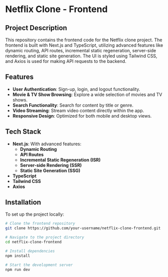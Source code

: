 # **Netflix Clone - Frontend**

## **Project Description**
This repository contains the frontend code for the Netflix clone project. The frontend is built with Next.js and TypeScript, utilizing advanced features like dynamic routing, API routes, incremental static regeneration, server-side rendering, and static site generation. The UI is styled using Tailwind CSS, and Axios is used for making API requests to the backend.

## **Features**
- **User Authentication**: Sign-up, login, and logout functionality.
- **Movie & TV Show Browsing**: Explore a wide selection of movies and TV shows.
- **Search Functionality**: Search for content by title or genre.
- **Video Streaming**: Stream video content directly within the app.
- **Responsive Design**: Optimized for both mobile and desktop views.

## **Tech Stack**
- **Next.js**: With advanced features:
  - **Dynamic Routing**
  - **API Routes**
  - **Incremental Static Regeneration (ISR)**
  - **Server-side Rendering (SSR)**
  - **Static Site Generation (SSG)**
- **TypeScript**
- **Tailwind CSS**
- **Axios**

## **Installation**

To set up the project locally:

```bash
# Clone the frontend repository
git clone https://github.com/your-username/netflix-clone-frontend.git

# Navigate to the project directory
cd netflix-clone-frontend

# Install dependencies
npm install

# Start the development server
npm run dev
